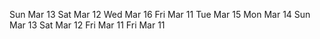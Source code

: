 Sun Mar 13Sat Mar 12Wed Mar 16Fri Mar 11Tue Mar 15Mon Mar 14Sun Mar 13Sat Mar 12Fri Mar 11Fri Mar 11